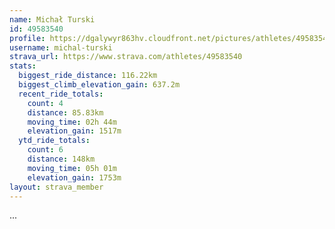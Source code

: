 ```yaml
---
name: Michał Turski
id: 49583540
profile: https://dgalywyr863hv.cloudfront.net/pictures/athletes/49583540/14729338/1/large.jpg
username: michal-turski
strava_url: https://www.strava.com/athletes/49583540
stats:
  biggest_ride_distance: 116.22km
  biggest_climb_elevation_gain: 637.2m
  recent_ride_totals:
    count: 4
    distance: 85.83km
    moving_time: 02h 44m
    elevation_gain: 1517m
  ytd_ride_totals:
    count: 6
    distance: 148km
    moving_time: 05h 01m
    elevation_gain: 1753m
layout: strava_member
--- 
```

...
